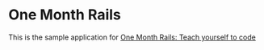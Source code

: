 # One Month Rails


This is the sample application for
[One Month Rails: Teach yourself to code](http://onemonthrails.com)